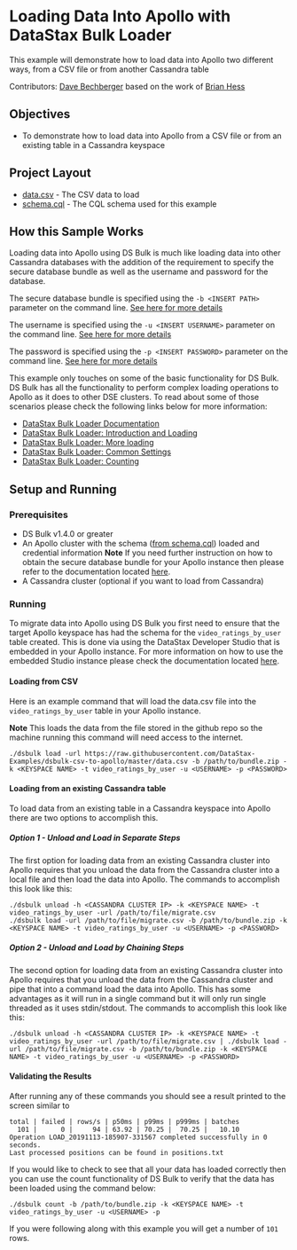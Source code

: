 # Loading Data Into Apollo with DataStax Bulk Loader
This example will demonstrate how to load data into Apollo two different ways, from a CSV file or from another Cassandra table

Contributors: [Dave Bechberger](https://github.com/bechbd) based on the work of [Brian Hess](https://github.com/brianmhess)

## Objectives

* To demonstrate how to load data into Apollo from a CSV file or from an existing table in a Cassandra keyspace
  
## Project Layout

* [data.csv](data.csv) - The CSV data to load
* [schema.cql](schema.cql) - The CQL schema used for this example

## How this Sample Works
Loading data into Apollo using DS Bulk is much like loading data into other Cassandra databases with the addition of the requirement to specify the secure database bundle as well as the username and password for the database.

The secure database bundle is specified using the `-b <INSERT PATH>` parameter on the command line. [See here for more details](https://docs.datastax.com/en/dsbulk/doc/dsbulk/reference/driverOptions.html#driverOptions__driverBasicCloudSecureConnectBundle)

The username is specified using the `-u <INSERT USERNAME>` parameter on the command line.  [See here for more details](https://docs.datastax.com/en/dsbulk/doc/dsbulk/reference/driverOptions.html#driverOptions__datastaxJavaDriverAdvancedConnectionAuthProviderUsername)

The password is specified using the `-p <INSERT PASSWORD>` parameter on the command line.  [See here for more details](https://docs.datastax.com/en/dsbulk/doc/dsbulk/reference/driverOptions.html#driverOptions__datastaxJavaDriverAdvancedConnectionAuthProviderPassword)

This example only touches on some of the basic functionality for DS Bulk.  DS Bulk has all the functionality to perform complex loading operations to Apollo as it does to other DSE clusters.  To read about some of those scenarios please check the following links below for more information:

* [DataStax Bulk Loader Documentation](https://docs.datastax.com/en/dsbulk/doc/)
* [DataStax Bulk Loader: Introduction and Loading](https://academy.datastax.com/content/datastax-bulk-loader-introduction-and-loading)
* [DataStax Bulk Loader: More loading](https://academy.datastax.com/content/datastax-bulk-loader-more-loading)
* [DataStax Bulk Loader: Common Settings](https://academy.datastax.com/content/datastax-bulk-loader-common-settings)
* [DataStax Bulk Loader: Counting](https://academy.datastax.com/content/datastax-bulk-loader-counting)

## Setup and Running

### Prerequisites

* DS Bulk v1.4.0 or greater
* An Apollo cluster with the schema ([from schema.cql](schema.cql)) loaded and credential information
    **Note** If you need further instruction on how to obtain the secure database bundle for your Apollo instance then please refer to the documentation located [here](https://docs.datastax.com/en/apollo/aws/doc/dscloud/apollo/dscloudObtainingCredentials.html).
* A Cassandra cluster (optional if you want to load from Cassandra)

### Running

To migrate data into Apollo using DS Bulk you first need to ensure that the target Apollo keyspace has had the schema for the `video_ratings_by_user` table created.  This is done via using the DataStax Developer Studio that is embedded in your Apollo instance.  For more information on how to use the embedded Studio instance please check the documentation located [here](https://docs.datastax.com/en/apollo/aws/doc/dscloud/apollo/dscloudConnectStudio.html).

#### Loading from CSV

Here is an example command that will load the data.csv file into the `video_ratings_by_user` table in your Apollo instance.

**Note** This loads the data from the file stored in the github repo so the machine running this command will need access to the internet.

```
./dsbulk load -url https://raw.githubusercontent.com/DataStax-Examples/dsbulk-csv-to-apollo/master/data.csv -b /path/to/bundle.zip -k <KEYSPACE NAME> -t video_ratings_by_user -u <USERNAME> -p <PASSWORD>
```

#### Loading from an existing Cassandra table

To load data from an existing table in a Cassandra keyspace into Apollo there are two options to accomplish this.

##### Option 1 - Unload and Load in Separate Steps
The first option for loading data from an existing Cassandra cluster into Apollo requires that you unload the data from the Cassandra cluster into a local file and then load the data into Apollo.  The commands to accomplish this look like this:

```
./dsbulk unload -h <CASSANDRA CLUSTER IP> -k <KEYSPACE NAME> -t video_ratings_by_user -url /path/to/file/migrate.csv
./dsbulk load -url /path/to/file/migrate.csv -b /path/to/bundle.zip -k <KEYSPACE NAME> -t video_ratings_by_user -u <USERNAME> -p <PASSWORD>
```

##### Option 2 - Unload and Load by Chaining Steps
The second option for loading data from an existing Cassandra cluster into Apollo requires that you unload the data from the Cassandra cluster and pipe that into a command load the data into Apollo.  This has some advantages as it will run in a single command but it will only run single threaded as it uses stdin/stdout. The commands to accomplish this look like this:

```
./dsbulk unload -h <CASSANDRA CLUSTER IP> -k <KEYSPACE NAME> -t video_ratings_by_user -url /path/to/file/migrate.csv | ./dsbulk load -url /path/to/file/migrate.csv -b /path/to/bundle.zip -k <KEYSPACE NAME> -t video_ratings_by_user -u <USERNAME> -p <PASSWORD>
```

#### Validating the Results
After running any of these commands you should see a result printed to the screen similar to 
```
total | failed | rows/s | p50ms | p99ms | p999ms | batches
  101 |      0 |     94 | 63.92 | 70.25 |  70.25 |   10.10
Operation LOAD_20191113-185907-331567 completed successfully in 0 seconds.
Last processed positions can be found in positions.txt
```

If you would like to check to see that all your data has loaded correctly then you can use the count functionality of DS Bulk to verify that the data has been loaded using the command below:

```
./dsbulk count -b /path/to/bundle.zip -k <KEYSPACE NAME> -t video_ratings_by_user -u <USERNAME> -p 
```

If you were following along with this example you will get a number of `101` rows.



